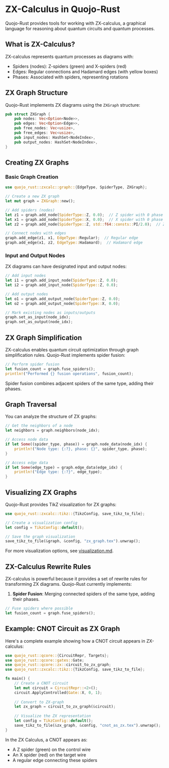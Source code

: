# ZX-Calculus in Quojo-Rust

Quojo-Rust provides tools for working with ZX-calculus, a graphical language for reasoning about quantum circuits and quantum processes.

## What is ZX-Calculus?

ZX-calculus represents quantum processes as diagrams with:

- Spiders (nodes): Z-spiders (green) and X-spiders (red)
- Edges: Regular connections and Hadamard edges (with yellow boxes)
- Phases: Associated with spiders, representing rotations

## ZX Graph Structure

Quojo-Rust implements ZX diagrams using the `ZXGraph` structure:

```rust
pub struct ZXGraph {
    pub nodes: Vec<Option<Node>>,
    pub edges: Vec<Option<Edge>>,
    pub free_nodes: Vec<usize>,
    pub free_edges: Vec<usize>,
    pub input_nodes: HashSet<NodeIndex>,
    pub output_nodes: HashSet<NodeIndex>,
}
```

## Creating ZX Graphs

### Basic Graph Creation

```rust
use quojo_rust::zxcalc::graph::{EdgeType, SpiderType, ZXGraph};

// Create a new ZX graph
let mut graph = ZXGraph::new();

// Add spiders (nodes)
let z1 = graph.add_node(SpiderType::Z, 0.0);  // Z spider with 0 phase
let x1 = graph.add_node(SpiderType::X, 0.0);  // X spider with 0 phase
let z2 = graph.add_node(SpiderType::Z, std::f64::consts::PI/2.0);  // Z spider with π/2 phase

// Connect nodes with edges
graph.add_edge(z1, x1, EdgeType::Regular);  // Regular edge
graph.add_edge(x1, z2, EdgeType::Hadamard);  // Hadamard edge
```

### Input and Output Nodes

ZX diagrams can have designated input and output nodes:

```rust
// Add input nodes
let i1 = graph.add_input_node(SpiderType::Z, 0.0);
let i2 = graph.add_input_node(SpiderType::Z, 0.0);

// Add output nodes
let o1 = graph.add_output_node(SpiderType::Z, 0.0);
let o2 = graph.add_output_node(SpiderType::X, 0.0);

// Mark existing nodes as inputs/outputs
graph.set_as_input(node_idx);
graph.set_as_output(node_idx);
```

## ZX Graph Simplification

ZX-calculus enables quantum circuit optimization through graph simplification rules. Quojo-Rust implements spider fusion:

```rust
// Perform spider fusion
let fusion_count = graph.fuse_spiders();
println!("Performed {} fusion operations", fusion_count);
```

Spider fusion combines adjacent spiders of the same type, adding their phases.

## Graph Traversal

You can analyze the structure of ZX graphs:

```rust
// Get the neighbors of a node
let neighbors = graph.neighbors(node_idx);

// Access node data
if let Some((spider_type, phase)) = graph.node_data(node_idx) {
    println!("Node type: {:?}, phase: {}", spider_type, phase);
}

// Access edge data
if let Some(edge_type) = graph.edge_data(edge_idx) {
    println!("Edge type: {:?}", edge_type);
}
```

## Visualizing ZX Graphs

Quojo-Rust provides TikZ visualization for ZX graphs:

```rust
use quojo_rust::zxcalc::tikz::{TikzConfig, save_tikz_to_file};

// Create a visualization config
let config = TikzConfig::default();

// Save the graph visualization
save_tikz_to_file(&graph, &config, "zx_graph.tex").unwrap();
```

For more visualization options, see [visualization.md](visualization.md).

## ZX-Calculus Rewrite Rules

ZX-calculus is powerful because it provides a set of rewrite rules for transforming ZX diagrams. Quojo-Rust currently implements:

1. **Spider Fusion**: Merging connected spiders of the same type, adding their phases.

```rust
// Fuse spiders where possible
let fusion_count = graph.fuse_spiders();
```

## Example: CNOT Circuit as ZX Graph

Here's a complete example showing how a CNOT circuit appears in ZX-calculus:

```rust
use quojo_rust::qcore::{CircuitRepr, Targets};
use quojo_rust::qcore::gates::Gate;
use quojo_rust::qcore::zx::circuit_to_zx_graph;
use quojo_rust::zxcalc::tikz::{TikzConfig, save_tikz_to_file};

fn main() {
    // Create a CNOT circuit
    let mut circuit = CircuitRepr::<2>();
    circuit.ApplyControlled(Gate::X, 0, 1);
    
    // Convert to ZX-graph
    let zx_graph = circuit_to_zx_graph(&circuit);
    
    // Visualize the ZX representation
    let config = TikzConfig::default();
    save_tikz_to_file(&zx_graph, &config, "cnot_as_zx.tex").unwrap();
}
```

In the ZX Calculus, a CNOT appears as:
- A Z spider (green) on the control wire
- An X spider (red) on the target wire
- A regular edge connecting these spiders